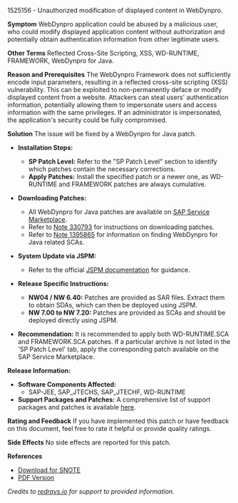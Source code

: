 1525156 - Unauthorized modification of displayed content in WebDynpro.

**Symptom**
WebDynpro application could be abused by a malicious user, who could modify displayed application content without authorization and potentially obtain authentication information from other legitimate users.

**Other Terms**
Reflected Cross-Site Scripting, XSS, WD-RUNTIME, FRAMEWORK, WebDynpro for Java.

**Reason and Prerequisites**
The WebDynpro Framework does not sufficiently encode input parameters, resulting in a reflected cross-site scripting (XSS) vulnerability. This can be exploited to non-permanently deface or modify displayed content from a website. Attackers can steal users' authentication information, potentially allowing them to impersonate users and access information with the same privileges. If an administrator is impersonated, the application's security could be fully compromised.

**Solution**
The issue will be fixed by a WebDynpro for Java patch. 

- **Installation Steps:**
  - **SP Patch Level:** Refer to the "SP Patch Level" section to identify which patches contain the necessary corrections.
  - **Apply Patches:** Install the specified patch or a newer one, as WD-RUNTIME and FRAMEWORK patches are always cumulative.

- **Downloading Patches:**
  - All WebDynpro for Java patches are available on [SAP Service Marketplace](https://me.sap.com/).
  - Refer to [Note 330793](https://me.sap.com/notes/330793) for instructions on downloading patches.
  - Refer to [Note 1395865](https://me.sap.com/notes/1395865) for information on finding WebDynpro for Java related SCAs.

- **System Update via JSPM:**
  - Refer to the official [JSPM documentation](https://me.sap.com/help/jspm) for guidance.
  
- **Release Specific Instructions:**
  - **NW04 / NW 6.40:** Patches are provided as SAR files. Extract them to obtain SDAs, which can then be deployed using JSPM.
  - **NW 7.00 to NW 7.20:** Patches are provided as SCAs and should be deployed directly using JSPM.

- **Recommendation:**
  It is recommended to apply both WD-RUNTIME.SCA and FRAMEWORK.SCA patches. If a particular archive is not listed in the 'SP Patch Level' tab, apply the corresponding patch available on the SAP Service Marketplace.

**Release Information:**
- **Software Components Affected:**
  - SAP-JEE, SAP_JTECHS, SAP_JTECHF, WD-RUNTIME
- **Support Packages and Patches:**
  A comprehensive list of support packages and patches is available [here](https://me.sap.com/notes/1525156).

**Rating and Feedback**
If you have implemented this patch or have feedback on this document, feel free to rate it helpful or provide quality ratings.

**Side Effects**
No side effects are reported for this patch.

**References**
- [Download for SNOTE](https://notesdownloads.sap.com/note/0040000017123712017)
- [PDF Version](https://userapps.support.sap.com/sap/support/sfm/notes/print/0001525156?language=en-US&token=23601CCA9532A698A7493463EF1F84CD)

*Credits to [redrays.io](https://redrays.io) for support to provided information.*